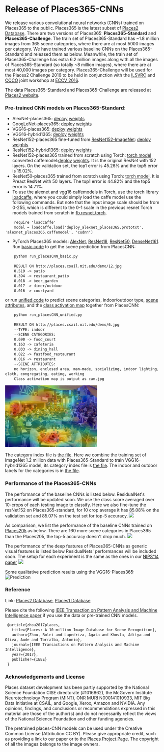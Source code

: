 # Release of Places365-CNNs
We release various convolutional neural networks (CNNs) trained on Places365 to the public. Places365 is the latest subset of [Places2 Database](http://places2.csail.mit.edu). There are two versions of Places365: **Places365-Standard** and **Places365-Challenge**. The train set of Places365-Standard has ~1.8 million images from 365 scene categories, where there are at most 5000 images per category. We have trained various baseline CNNs on the Places365-Standard and released them as below. Meanwhile, the train set of Places365-Challenge has extra 6.2 million images along with all the images of Places365-Standard (so totally ~8 million images), where there are at most 40,000 images per category. Places365-Challenge will be used for the Places2 Challenge 2016 to be held in conjunction with the [ILSVRC](http://www.image-net.org/challenges/LSVRC/) and [COCO](http://mscoco.org/dataset/#overview) joint workshop at [ECCV 2016](http://www.eccv2016.org/). 

The data Places365-Standard and Places365-Challenge are released at [Places2 website](http://places2.csail.mit.edu).

### Pre-trained CNN models on Places365-Standard:

* AlexNet-places365: [deploy](deploy_alexnet_places365.prototxt) [weights](http://places2.csail.mit.edu/models_places365/alexnet_places365.caffemodel)
* GoogLeNet-places365: [deploy](deploy_googlenet_places365.prototxt) [weights](http://places2.csail.mit.edu/models_places365/googlenet_places365.caffemodel)
* VGG16-places365: [deploy](deploy_vgg16_places365.prototxt) [weights](http://places2.csail.mit.edu/models_places365/vgg16_places365.caffemodel)
* VGG16-hybrid1365: [deploy](deploy_vgg16_hybrid1365.prototxt) [weights](http://places2.csail.mit.edu/models_places365/vgg16_hybrid1365.caffemodel)
* ResNet152-places365 fine-tuned from [ResNet152-ImageNet](https://github.com/KaimingHe/deep-residual-networks/blob/master/prototxt/ResNet-152-deploy.prototxt): [deploy](deploy_resnet152_places365.prototxt) [weights](http://places2.csail.mit.edu/models_places365/resnet152_places365.caffemodel) 
* ResNet152-hybrid1365: [deploy](deploy_resnet152_hybrid1365.prototxt) [weights](http://places2.csail.mit.edu/models_places365/resnet152_hybrid1365.caffemodel)
* ResNet152-places365 trained from scratch using Torch: [torch model](http://places2.csail.mit.edu/models_places365/resnet152_places365.t7) converted caffemodel:[deploy](http://netdissect.csail.mit.edu/dissect/zoo/resnet-152-torch-places365.prototxt) [weights](http://netdissect.csail.mit.edu/dissect/zoo/resnet-152-torch-places365.caffemodel). It is the original ResNet with 152 layers. On the validation set, the top1 error is 45.26% and the top5 error is 15.02%.
* ResNet50-places365 trained from scratch using Torch: [torch model](http://places2.csail.mit.edu/models_places365/resnet50_places365.t7). It is Preact ResNet with 50 layers. The top1 error is 44.82% and the top5 error is 14.71%.
* To use the alexnet and vgg16 caffemodels in Torch, use the torch library [loadcaffe](https://github.com/szagoruyko/loadcaffe), where you could simply load the caffe model use the following commands. But note that the input image scale should be from 0-255, which is different to the 0-1 scale in the previous resnet Torch models trained from scratch in [fb.resnet.torch](https://github.com/facebook/fb.resnet.torch).
```
	require 'loadcaffe'
	model = loadcaffe.load('deploy_alexnet_places365.prototxt', 'alexnet_places365.caffemodel', 'cudnn')
```
* PyTorch Places365 models: [AlexNet](http://places2.csail.mit.edu/models_places365/whole_alexnet_places365.pth.tar), [ResNet18](http://places2.csail.mit.edu/models_places365/whole_resnet18_places365.pth.tar), [ResNet50](http://places2.csail.mit.edu/models_places365/whole_resnet50_places365.pth.tar), [DenseNet161](http://places2.csail.mit.edu/models_places365/whole_densenet161_places365.pth.tar). Run [basic code](run_placesCNN_basic.py) to get the scene prediction from PlacesCNN:
```
    python run_placesCNN_basic.py

    RESULT ON http://places.csail.mit.edu/demo/12.jpg
    0.519 -> patio
    0.394 -> restaurant_patio
    0.018 -> beer_garden
    0.017 -> diner/outdoor
    0.016 -> courtyard
```
or run [unified code](run_placesCNN_unified.py) to predict scene categories, indoor/outdoor type, [scene attributes](https://cs.brown.edu/~gen/sunattributes.html), and the [class activation map](http://cnnlocalization.csail.mit.edu/) together from PlacesCNN:
```
    python run_placesCNN_unified.py

    RESULT ON http://places.csail.mit.edu/demo/6.jpg
    --TYPE: indoor
    --SCENE CATEGORIES:
    0.690 -> food_court
    0.163 -> cafeteria
    0.033 -> dining_hall
    0.022 -> fastfood_restaurant
    0.016 -> restaurant
    --SCENE ATTRIBUTES:
    no horizon, enclosed area, man-made, socializing, indoor lighting, cloth, congregating, eating, working
    Class activation map is output as cam.jpg
```
<img src="./cam_example.jpg" height="200">

The category index file is [the file](categories_places365.txt). Here we combine the training set of ImageNet 1.2 million data with Places365-Standard to train VGG16-hybrid1365 model, its category index file is [the file](categories_hybrid1365.txt). The indoor and outdoor labels for the categories is in [the file](IO_places365.txt).

### Performance of the Places365-CNNs
The performance of the baseline CNNs is listed below. ResidualNet's performance will be updated soon. We use the class score averaged over 10-crops of each testing image to classify. Here we also fine-tune the resNet152 on Places365-standard, for 10 crop average it has 85.08% on the validation set and 85.07% on the test set for top-5 accuracy.
<img src="http://places2.csail.mit.edu/models_places365/table2.jpg" height="110">

As comparison, we list the performance of the baseline CNNs trained on [Places205](http://places.csail.mit.edu/downloadCNN.html) as below. There are 160 more scene categories in Places365 than the Places205, the top-5 accuracy doesn't drop much.
<img src="http://places2.csail.mit.edu/models_places365/table1.jpg" height="150">

The performance of the deep features of Places365-CNNs as generic visual features is listed below ResidualNets' performances will be included soon. The setup for each experiment is the same as the ones in our [NIPS'14 paper](http://places.csail.mit.edu/places_NIPS14.pdf)
<img src="http://places2.csail.mit.edu/models_places365/table3.jpg" height="180">

Some qualitative prediction results using the VGG16-Places365:
![Prediction](http://places2.csail.mit.edu/models_places365/example_prediction.jpg)

### Reference
Link: [Places2 Database](http://places2.csail.mit.edu), [Places1 Database](http://places.csail.mit.edu)

Please cite the following [IEEE Transaction on Pattern Analysis and Machine Intelligence paper](http://places2.csail.mit.edu/PAMI_places.pdf) if you use the data or pre-trained CNN models.

```
 @article{zhou2017places,
   title={Places: A 10 million Image Database for Scene Recognition},
   author={Zhou, Bolei and Lapedriza, Agata and Khosla, Aditya and Oliva, Aude and Torralba, Antonio},
   journal={IEEE Transactions on Pattern Analysis and Machine Intelligence},
   year={2017},
   publisher={IEEE}
 }

```

### Acknowledgements and License

Places dataset development has been partly supported by the National Science Foundation CISE directorate (#1016862), the McGovern Institute Neurotechnology Program (MINT), ONR MURI N000141010933, MIT Big Data Initiative at CSAIL, and Google, Xerox, Amazon and NVIDIA. Any opinions, findings, and conclusions or recommendations expressed in this material are those of the author(s) and do not necessarily reflect the views of the National Science Foundation and other funding agencies. 

The pretrained places-CNN models can be used under the Creative Common License (Attribution CC BY). Please give appropriate credit, such as providing a link to our paper or to the [Places Project Page](http://places2.csail.mit.edu). The copyright of all the images belongs to the image owners.
